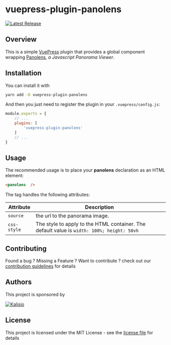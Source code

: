 # vuepress-plugin-panolens

[![Latest Release](https://img.shields.io/github/v/tag/kalisio/vuepress-plugin-panolens?sort=semver&label=latest)](https://github.com/kalisio/vuepress-plugin-panolens/releases)


## Overview

This is a simple [VuePress](https://vuepress.vuejs.org/) plugin that provides a global component wrapping [Panolens](https://pchen66.github.io/Panolens/), _a Javascript Panorama Viewer_.

## Installation

You can install it with

```bash
yarn add -D vuepress-plugin-panolens
```

And then you just need to register the plugin in your `.vuepress/config.js`:

```js
module.exports = {
    // ...
    plugins: [
        'vuepress-plugin-panolens'
    ]
    // ...
}
```

## Usage

The recommended usage is to place your **panolens** declaration as an HTML element:

```md
<panolens  />
```

The tag handles the following attributes:

| Attribute | Description |
| --- | --- |
| `source` | the url to the panorama image. |
| `css-style` | The style to apply to the HTML container. The default value is `width: 100%; height: 50vh` |

## Contributing

Found a bug ? Missing a Feature ? Want to contribute ? check out our [contribution guidelines](./CONTRIBUTING.md) for details

## Authors

This project is sponsored by 

[![Kalisio](https://s3.eu-central-1.amazonaws.com/kalisioscope/kalisio/kalisio-logo-black-256x84.png)](https://kalisio.com)

## License

This project is licensed under the MIT License - see the [license file](./LICENSE) for details



